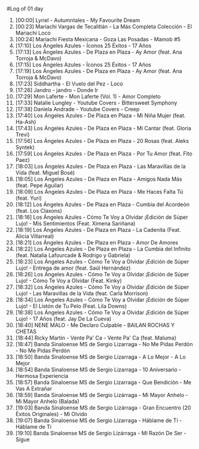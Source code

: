 #Log of 01 day

1. [00:00] Lyriel - Autumntales - My Favourite Dream
1. [00:23] Mariachi Vargas de Tecalitlán - La Más Completa Colección - El Mariachi Loco
1. [00:24] Mariachi Fiesta Mexicana - Goza Las Posadas - Mamob #5
1. [17:10] Los Ángeles Azules - Íconos 25 Éxitos - 17 Años
1. [17:13] Los Ángeles Azules - De Plaza en Plaza - Ay Amor (feat. Ana Torroja & McDavo)
1. [17:15] Los Ángeles Azules - Íconos 25 Éxitos - 17 Años
1. [17:19] Los Ángeles Azules - De Plaza en Plaza - Ay Amor (feat. Ana Torroja & McDavo)
1. [17:23] Siddhartha - El Vuelo del Pez - Loco
1. [17:26] Jandro - jandro - Donde Ir
1. [17:29] Mon Laferte - Mon Laferte (Vol. 1) - Amor Completo
1. [17:33] Natalie Lungley - Youtube Covers - Bittersweet Symphony
1. [17:38] Daniela Andrade - Youtube Covers - Creep
1. [17:40] Los Ángeles Azules - De Plaza en Plaza - Mi Niña Mujer (feat. Ha-Ash)
1. [17:43] Los Ángeles Azules - De Plaza en Plaza - Mi Cantar (feat. Gloria Trevi)
1. [17:56] Los Ángeles Azules - De Plaza en Plaza - 20 Rosas (feat. Aleks Syntek)
1. [17:59] Los Ángeles Azules - De Plaza en Plaza - Por Tu Amor (feat. Fito Paez)
1. [18:03] Los Ángeles Azules - De Plaza en Plaza - Las Maravillas de la Vida (feat. Miguel Bosé)
1. [18:05] Los Ángeles Azules - De Plaza en Plaza - Amigos Nada Más (feat. Pepe Aguilar)
1. [18:09] Los Ángeles Azules - De Plaza en Plaza - Me Haces Falta Tú (feat. Yuri)
1. [18:12] Los Ángeles Azules - De Plaza en Plaza - Cumbia del Acordeón (feat. Los Claxons)
1. [18:16] Los Ángeles Azules - Cómo Te Voy a Olvidar ¡Edición de Súper Lujo! - Mis Sentimientos (Feat. Ximena Sariñana)
1. [18:19] Los Ángeles Azules - De Plaza en Plaza - La Cadenita (Feat. Alicia Villarreal)
1. [18:21] Los Ángeles Azules - De Plaza en Plaza - Amor De Amores
1. [18:22] Los Ángeles Azules - De Plaza en Plaza - La Cumbia del Infinito (feat. Natalia Lafourcade & Rodrigo y Gabriela)
1. [18:23] Los Ángeles Azules - Cómo Te Voy a Olvidar ¡Edición de Súper Lujo! - Entrega de amor (feat. Saúl Hernández)
1. [18:26] Los Ángeles Azules - Cómo Te Voy a Olvidar ¡Edición de Súper Lujo! - Cómo Te Voy a Olvidar (Feat. Kinky)
1. [18:32] Los Ángeles Azules - Cómo Te Voy a Olvidar ¡Edición de Súper Lujo! - Las Maravillas de la Vida (feat. Carla Morrison)
1. [18:34] Los Ángeles Azules - Cómo Te Voy a Olvidar ¡Edición de Súper Lujo! - El Listón de Tu Pelo (Feat. Lila Downs)
1. [18:38] Los Ángeles Azules - Cómo Te Voy a Olvidar ¡Edición de Súper Lujo! - 17 Años (feat. Jay De La Cueva)
1. [18:40] NENE MALO - Me Declaro Culpable - BAILAN ROCHAS Y CHETAS
1. [18:44] Ricky Martin - Vente Pa' Ca - Vente Pa' Ca (feat. Maluma)
1. [18:47] Banda Sinaloense MS de Sergio Lizarraga - No Me Pidas Perdón - No Me Pidas Perdón
1. [18:50] Banda Sinaloense MS de Sergio Lizarraga - A Lo Mejor - A Lo Mejor
1. [18:54] Banda Sinaloense MS de Sergio Lizarraga - 10 Aniversario - Hermosa Experiencia
1. [18:57] Banda Sinaloense MS de Sergio Lizarraga - Que Bendición - Me Vas A Extrañar
1. [18:59] Banda Sinaloense MS de Sergio Lizárraga - Mi Mayor Anhelo - Mi Mayor Anhelo (Balada)
1. [19:03] Banda Sinaloense MS de Sergio Lizárraga - Gran Encuentro (20 Éxitos Originales) - Mi Olvido
1. [19:07] Banda Sinaloense MS de Sergio Lizarraga - Háblame de Ti - Háblame de Ti
1. [19:10] Banda Sinaloense MS de Sergio Lizárraga - Mi Razón De Ser - Sigue
